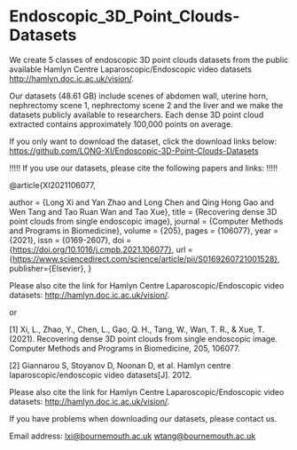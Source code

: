 # Endoscopic_3D_Point_Clouds-Datasets


We create 5 classes of endoscopic 3D point clouds datasets from the public available Hamlyn Centre Laparoscopic/Endoscopic video datasets http://hamlyn.doc.ic.ac.uk/vision/.

Our datasets (48.61 GB) include scenes of abdomen wall, uterine horn, nephrectomy scene 1, nephrectomy scene 2 and the liver and we make the datasets publicly available to researchers. Each dense 3D point cloud extracted contains approximately 100,000 points on average.

If you only want to download the dataset, click the download links below:
https://github.com/LONG-XI/Endoscopic-3D-Point-Clouds-Datasets


!!!!! If you use our datasets, please cite the following papers and links: !!!!!

@article{XI2021106077,

author = {Long Xi and Yan Zhao and Long Chen and Qing Hong Gao and Wen Tang and Tao Ruan Wan and Tao Xue},
title = {Recovering dense 3D point clouds from single endoscopic image},
journal = {Computer Methods and Programs in Biomedicine},
volume = {205},
pages = {106077},
year = {2021},
issn = {0169-2607},
doi = {https://doi.org/10.1016/j.cmpb.2021.106077},
url = {https://www.sciencedirect.com/science/article/pii/S0169260721001528},
publisher={Elsevier},
}

Please also cite the link for Hamlyn Centre Laparoscopic/Endoscopic video datasets: http://hamlyn.doc.ic.ac.uk/vision/.

or

[1] Xi, L., Zhao, Y., Chen, L., Gao, Q. H., Tang, W., Wan, T. R., & Xue, T. (2021). Recovering dense 3D point clouds from single endoscopic image. Computer Methods and Programs in Biomedicine, 205, 106077.

[2] Giannarou S, Stoyanov D, Noonan D, et al. Hamlyn centre laparoscopic/endoscopic video datasets[J]. 2012.

Please also cite the link for Hamlyn Centre Laparoscopic/Endoscopic video datasets: http://hamlyn.doc.ic.ac.uk/vision/.

If you have problems when downloading our datasets, please contact us.

Email address: lxi@bournemouth.ac.uk wtang@bournemouth.ac.uk
